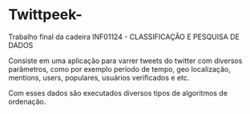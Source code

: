 # Twittpeek-  
 
Trabalho final da cadeira INF01124 - CLASSIFICAÇÃO E PESQUISA DE DADOS   
 
Consiste em uma aplicação para varrer tweets do twitter com diversos parâmetros, como por exemplo período de tempo, geo localização, mentions, users, populares, usuários verificados e etc.  
 
Com esses dados são executados diversos tipos de algoritmos de ordenação.

